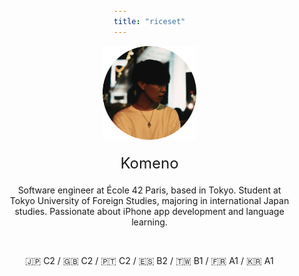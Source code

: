 ```yaml
---
title: "riceset"
---
```


<div style="text-align: center; padding: 0 20px;">
  <img src="media/index/icon.png" alt="icon" width="150" />
  <div style="font-size: 24px; margin-top: 20px;">
    Komeno
  </div>
  <p style="margin-top: 20px;">
    Software engineer at École 42 Paris, based in Tokyo. Student at Tokyo University of Foreign Studies, majoring in international Japan studies. Passionate about iPhone app development and language learning.
  </p>
  <br>
  <p>
    🇯🇵 C2 / 🇬🇧 C2 / 🇵🇹 C2 / 🇪🇸 B2 / 🇹🇼 B1 / 🇫🇷 A1 / 🇰🇷 A1
  </p>
</div>

<style>
  body {
    margin: 0;
    padding: 0;
    display: flex;
    flex-direction: column;
    justify-content: center;
    align-items: center;
    min-height: 100vh;
  }
  body > div {
    width: fit-content;
    max-width: 100%;
    box-sizing: border-box;
  }
</style>
